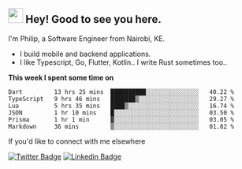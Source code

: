 <h2><img src="https://slackmojis.com/emojis/3643-cool-doge/download" width="30"/> Hey! Good to see you here.</h2>

<p>I'm Philip, a Software Engineer from Nairobi, KE. 

- I build mobile and backend applications.
- I like Typescript, Go, Flutter, Kotlin.. I write Rust sometimes too..</p>

**This week I spent some time on**
<!--START_SECTION:waka-->

```text
Dart         13 hrs 25 mins  ██████████░░░░░░░░░░░░░░░   40.22 %
TypeScript   9 hrs 46 mins   ███████▒░░░░░░░░░░░░░░░░░   29.27 %
Lua          5 hrs 35 mins   ████▒░░░░░░░░░░░░░░░░░░░░   16.74 %
JSON         1 hr 10 mins    █░░░░░░░░░░░░░░░░░░░░░░░░   03.50 %
Prisma       1 hr 1 min      ▓░░░░░░░░░░░░░░░░░░░░░░░░   03.05 %
Markdown     36 mins         ▒░░░░░░░░░░░░░░░░░░░░░░░░   01.82 %
```

<!--END_SECTION:waka-->

If you'd like to connect with me elsewhere

[![Twitter Badge](https://img.shields.io/badge/-Twitter-1ca0f1?style=flat-square&labelColor=1ca0f1&logo=twitter&logoColor=white&link=https://twitter.com/_diogorodrigues)](https://twitter.com/kimathiphil)  [![Linkedin Badge](https://img.shields.io/badge/-LinkedIn-blue?style=flat-square&logo=Linkedin&logoColor=white&link=https://www.linkedin.com/in/philip-kimathi-2604a9114/)](https://www.linkedin.com/in/philip-kimathi-2604a9114/)
